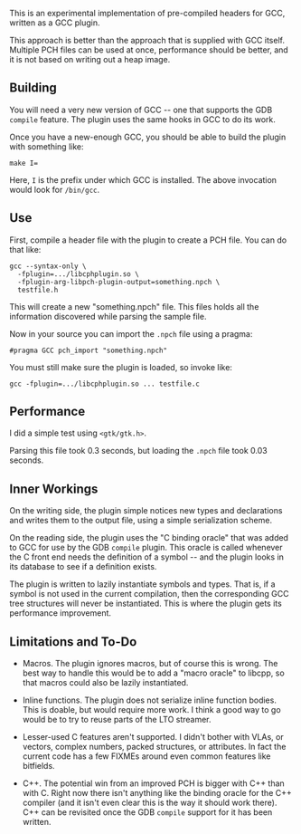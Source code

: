This is an experimental implementation of pre-compiled headers for
GCC, written as a GCC plugin.

This approach is better than the approach that is supplied with GCC
itself.  Multiple PCH files can be used at once, performance should be
better, and it is not based on writing out a heap image.

## Building

You will need a very new version of GCC -- one that supports the GDB
`compile` feature.  The plugin uses the same hooks in GCC to do its
work.

Once you have a new-enough GCC, you should be able to build the plugin
with something like:

```
make I=
```

Here, `I` is the prefix under which GCC is installed.  The above
invocation would look for `/bin/gcc`.

## Use

First, compile a header file with the plugin to create a PCH file.
You can do that like:

```
gcc --syntax-only \
  -fplugin=.../libcphplugin.so \
  -fplugin-arg-libpch-plugin-output=something.npch \
  testfile.h
```

This will create a new "something.npch" file.  This files holds all
the information discovered while parsing the sample file.

Now in your source you can import the `.npch` file using a pragma:

```
#pragma GCC pch_import "something.npch"
```

You must still make sure the plugin is loaded, so invoke like:

```
gcc -fplugin=.../libcphplugin.so ... testfile.c
```

## Performance

I did a simple test using `<gtk/gtk.h>`.

Parsing this file took 0.3 seconds, but loading the `.npch` file
took 0.03 seconds.

## Inner Workings

On the writing side, the plugin simple notices new types and
declarations and writes them to the output file, using a simple
serialization scheme.

On the reading side, the plugin uses the "C binding oracle" that was
added to GCC for use by the GDB `compile` plugin.  This oracle is
called whenever the C front end needs the definition of a symbol --
and the plugin looks in its database to see if a definition exists.

The plugin is written to lazily instantiate symbols and types.  That
is, if a symbol is not used in the current compilation, then the
corresponding GCC tree structures will never be instantiated.  This is
where the plugin gets its performance improvement.

## Limitations and To-Do

* Macros.  The plugin ignores macros, but of course this is wrong.
  The best way to handle this would be to add a "macro oracle" to
  libcpp, so that macros could also be lazily instantiated.

* Inline functions.  The plugin does not serialize inline function
  bodies.  This is doable, but would require more work.  I think a
  good way to go would be to try to reuse parts of the LTO streamer.

* Lesser-used C features aren't supported.  I didn't bother with VLAs,
  or vectors, complex numbers, packed structures, or attributes.  In
  fact the current code has a few FIXMEs around even common features
  like bitfields.

* C++.  The potential win from an improved PCH is bigger with C++ than
  with C.  Right now there isn't anything like the binding oracle for
  the C++ compiler (and it isn't even clear this is the way it should
  work there).  C++ can be revisited once the GDB `compile` support
  for it has been written.

